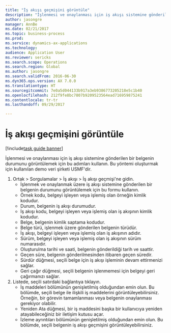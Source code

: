 ```yaml
--- 
title: "İş akışı geçmişini görüntüle"
description: "İşlenmesi ve onaylanması için iş akışı sistemine gönderilen bir belgenin durumunu görüntülemek için bu adımları kullanın."
author: jasongre
manager: AnnBe
ms.date: 02/21/2017
ms.topic: business-process
ms.prod: 
ms.service: dynamics-ax-applications
ms.technology: 
audience: Application User
ms.reviewer: sericks
ms.search.scope: Operations
ms.search.region: Global
ms.author: jasongre
ms.search.validFrom: 2016-06-30
ms.dyn365.ops.version: AX 7.0.0
ms.translationtype: HT
ms.sourcegitcommit: 7e0a5d044133b917a3eb9386773205218e5c1b40
ms.openlocfilehash: 212f9fe8bc7807b9209523564ead716959875241
ms.contentlocale: tr-tr
ms.lasthandoff: 09/29/2017

---
```

# <a name="view-workflow-history"></a>İş akışı geçmişini görüntüle

[!include[task guide banner](../../includes/task-guide-banner.md)]

İşlenmesi ve onaylanması için iş akışı sistemine gönderilen bir belgenin durumunu görüntülemek için bu adımları kullanın. Bu yöntemi oluşturmak için kullanılan demo veri şirketi USMF'dir.

1. Ortak > Sorgulamalar > İş akışı > İş akışı geçmişi'ne gidin.
    * İşlenmek ve onaylanmak üzere iş akışı sistemine gönderilen bir belgenin durumunu görüntülemek için bu formu kullanın.  
    * Örnek kodu,      belgeyi işleyen veya işlemiş olan örneğin kimlik kodudur.  
    * Durum, belgenin iş akışı durumudur.  
    * İş akışı kodu, belgeyi işleyen veya işlemiş olan iş akışının kimlik kodudur.  
    * Belge, belgenin kimlik saptama kodudur.  
    * Belge türü, işlenmek üzere gönderilen belgenin türüdür.  
    * İş akışı, belgeyi işleyen veya işlemiş olan iş akışının adıdır.  
    * Sürüm, belgeyi işleyen veya işlemiş olan iş akışının sürüm numarasıdır.  
    * Oluşturulma tarihi ve saati, belgenin gönderildiği tarih ve saattir.  
    * Geçen süre, belgenin gönderilmesinden itibaren geçen süredir.  
    * Sürdür düğmesi, seçili belge için iş akışı işleminin devam ettirmenizi sağlar.  
    * Geri çağır düğmesi, seçili belgenin işlenmemesi için belgeyi geri çağırmanızı sağlar.   
2. Listede, seçili satırdaki bağlantıya tıklayın.
    * İş maddeleri bölümünün genişletilmiş olduğundan emin olun.    Bu bölümde, seçili belge ile ilişkili iş maddelerini görüntüleyebilirsiniz. Örneğin, bir görevin tamamlanması veya belgenin onaylanması gerekiyor olabilir.  
    * Yeniden Ata düğmesi, bir iş maddesini başka bir kullanıcıya yeniden atayabileceğiniz bir iletişim kutusu açar.  
    * İzleme ayrıntıları bölümünün genişletilmiş olduğundan emin olun.    Bu bölümde, seçili belgenin iş akışı geçmişini görüntüleyebilirsiniz.  


